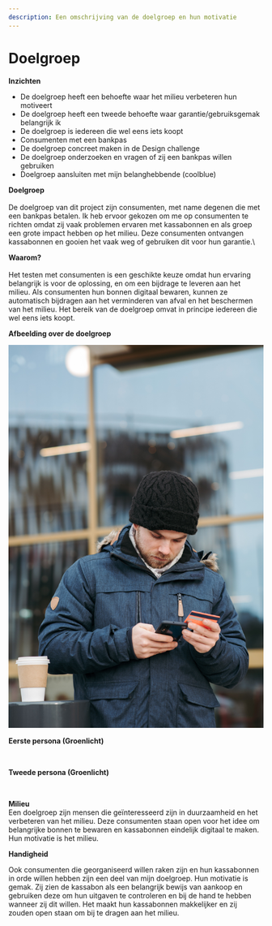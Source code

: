 ```yaml
---
description: Een omschrijving van de doelgroep en hun motivatie
---
```


# Doelgroep

**Inzichten**

* De doelgroep heeft een behoefte waar het milieu verbeteren hun motiveert
* De doelgroep heeft een tweede behoefte waar garantie/gebruiksgemak belangrijk ik
* De doelgroep is iedereen die wel eens iets koopt
* Consumenten met een bankpas
* De doelgroep concreet maken in de Design challenge
* De doelgroep onderzoeken en vragen of zij een bankpas willen gebruiken
* Doelgroep aansluiten met mijn belanghebbende (coolblue)

**Doelgroep**\
\
De doelgroep van dit project zijn consumenten, met name degenen die met een bankpas betalen. Ik heb ervoor gekozen om me op consumenten te richten omdat zij vaak problemen ervaren met kassabonnen en als groep een grote impact hebben op het milieu. Deze consumenten ontvangen kassabonnen en gooien het vaak weg of gebruiken dit voor hun garantie.\


**Waarom?**\
\
Het testen met consumenten is een geschikte keuze omdat hun ervaring belangrijk is voor de oplossing, en om een bijdrage te leveren aan het milieu. Als consumenten hun bonnen digitaal bewaren, kunnen ze automatisch bijdragen aan het verminderen van afval en het beschermen van het milieu. Het bereik van de doelgroep omvat in principe iedereen die wel eens iets koopt.&#x20;

**Afbeelding over de doelgroep**

![](../.gitbook/assets/pexels-anete-lusina-6353665.jpg)

**Eerste persona (Groenlicht)**

<figure><img src="../.gitbook/assets/Scherm­afbeelding 2023-04-21 om 17.42.31.png" alt=""><figcaption></figcaption></figure>

**Tweede persona (Groenlicht)**

<figure><img src="../.gitbook/assets/Scherm­afbeelding 2023-04-21 om 17.42.39 (1).png" alt=""><figcaption></figcaption></figure>

**Milieu**\
Een doelgroep zijn mensen die geïnteresseerd zijn in duurzaamheid en het verbeteren van het milieu. Deze consumenten staan open voor het idee om belangrijke bonnen te bewaren en kassabonnen eindelijk digitaal te maken. Hun motivatie is het milieu.&#x20;

**Handigheid**

Ook consumenten die georganiseerd willen raken zijn en hun kassabonnen in orde willen hebben zijn een deel van mijn doelgroep. Hun motivatie is gemak. Zij zien de kassabon als een belangrijk bewijs van aankoop en gebruiken deze om hun uitgaven te controleren en bij de hand te hebben wanneer zij dit willen. Het maakt hun kassabonnen makkelijker en zij zouden open staan om bij te dragen aan het milieu.&#x20;
